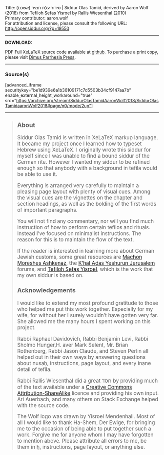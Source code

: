 <html>
<head></head>
<body>
Title: סידור עֹלת תמיד (אשכנז)‏ | Siddur Olas Tamid, derived by Aaron Wolf (2018) from Tefiloh Sefas Yisroel by Rallis Wiesenthal (2010)<br />
Primary contributor: aaron.wolf<br />
For attribution and license, please consult the following URL: <a href="http://opensiddur.org/?p=19550">http://opensiddur.org/?p=19550</a>
<p />
<hr />

<style type="text/css" media="all">.printfriendly {display: none!important;}</style>

<strong>DOWNLOAD:</strong> 

<a href="https://opensiddur.org/wp-content/uploads/2018/03/Siddur-Olas-Tamid-Aaron-Wolf-2018.pdf">PDF</a>
Full XeLaTeX source code available at <a href="https://github.com/wolf-math/olastamid">github</a>.
To purchase a print copy, please visit <a href="http://dimus.parrhesia.press/shop/siddurim/siddur-olas-tamid-compiled-by-aaron-wolf/">Dimus Parrhesia Press</a>.

<hr />

<h3>Source(s)</h3>

[advanced_iframe securitykey="be1d939e6a1b36109171c7d5503b34cf9147aa7b" enable_external_height_workaround="true" src="https://archive.org/stream/SiddurOlasTamidAaronWolf2018/SiddurOlasTamidaaronWolf2018#page/n0/mode/2up"]

<hr />

<blockquote><div class="english" style="font-size: 1.2em;">
<h3>About</h3>

Siddur Olas Tamid is written in XeLaTeX markup language. It became my project once I learned how to typeset Hebrew using XeLaTeX. I originally wrote this siddur for myself since I was unable to find a bound siddur of the German rite. However I wanted my siddur to be refined enough so that anybody with a background in tefila would be able to use it.

Everything is arranged very carefully to maintain a pleasing page layout with plenty of visual cues. Among the visual cues are the vignettes on the chapter and section headings, as well as the bolding of the first words of important paragraphs.

You will not find any commentary, nor will you find much instruction of how to perform certain tefilos and rituals. Instead I’ve focused on minimalist instructions. The reason for this is to maintain the flow of the text.

If the reader is interested in learning more about German Jewish customs, some great resources are <a href="http://www.moreshesashkenaz.org/">Machon Moreshes Ashkenaz</a>, the <a href="http://www.kayj.net/en/forum/category/list">K’hal Adas Yeshurun Jerusalem</a> forums, and <a href="https://opensiddur.org/compilations/siddurim/siddur-bneiashkenaz- a-german-rite-siddur-prepared-by-r-rallis-wiesenthal/">Tefiloh Sefas Yisroel</a>, which is the work that my own siddur is based on.

<h3>Acknowledgements</h3>

I would like to extend my most profound gratitude to those who helped me put this work together. Especially for my wife, for without her I surely wouldn’t have gotten very far. She allowed me the many hours I spent working on this project.

Rabbi Raphael Davidovich, Rabbi Benjamin Levi, Rabbi Sholmo Hunger,H. aver Mark Selent, Mr. Brian Rothenberg, Rabbi Jason Claude, and Steven Perlin all helped out in their own ways by answering questions about nusaḥ, instructions, page layout, and every inane detail of tefila.

Rabbi Rallis Wiesenthal did a great חסד by providing much of the text available under a <a href="https://creativecommons.org/licenses/by-sa/4.0/">Creative Commons Attribution-ShareAlike</a> licence and providing his own input. Ari Auerbach, and many others on Stack Exchange helped with the source code.

The Wolf logo was drawn by Yisroel Mendenhall. Most of all I would like to thank Ha-Shem, Der Ewige, for bringing me to the occasion of being able to put together such a work. Forgive me for anyone whom I may have forgotten to mention above. Please attribute all errors to me, be them in ḥ, instructions, page layout, or anything else.
</div></blockquote>
</body>
</html>